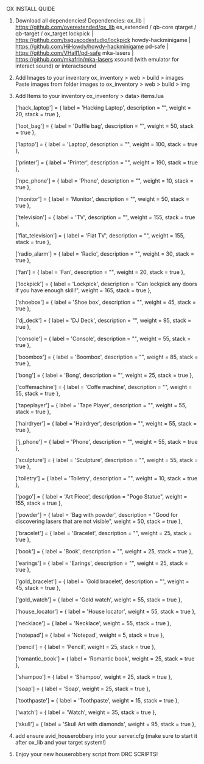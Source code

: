 OX INSTALL QUIDE

1. Download all dependencies!
    Dependencies:
    ox_lib | https://github.com/overextended/ox_lib
    es_extended / qb-core
    qtarget / qb-target / ox_target
    lockpick | https://github.com/baguscodestudio/lockpick
	howdy-hackminigame | https://github.com/HiHowdy/howdy-hackminigame
	pd-safe |	https://github.com/VHall1/pd-safe
	mka-lasers | https://github.com/mkafrin/mka-lasers
	xsound (with emulator for interact sound) or interactsound

2. Add Images to your inventory
	ox_inventory > web > build > images
	Paste images from folder images to ox_inventory > web > build > img

3. Add Items to your inventory
	ox_inventory > data> items.lua

	['hack_laptop'] = {
		label = 'Hacking Laptop',
		description = "",
		weight = 20,
		stack = true
	},

	['loot_bag'] = {
		label = 'Duffle bag',
		description = "",
		weight = 50,
		stack = true
	},

	['laptop'] = {
		label = 'Laptop',
		description = "",
		weight = 100,
		stack = true
	},

	['printer'] = {
		label = 'Printer',
		description = "",
		weight = 190,
		stack = true
	},

	['npc_phone'] = {
		label = 'Phone',
		description = "",
		weight = 10,
		stack = true
	},

	['monitor'] = {
		label = 'Monitor',
		description = "",
		weight = 50,
		stack = true
	},

	['television'] = {
		label = 'TV',
		description = "",
		weight = 155,
		stack = true
	},

	['flat_television'] = {
		label = 'Flat TV',
		description = "",
		weight = 155,
		stack = true
	},

	['radio_alarm'] = {
		label = 'Radio',
		description = "",
		weight = 30,
		stack = true
	},

	['fan'] = {
		label = 'Fan',
		description = "",
		weight = 20,
		stack = true
	},

	['lockpick'] = {
		label = 'Lockpick',
		description = "Can lockpick any doors if you have enough skill!",
		weight = 165,
		stack = true
	},

	['shoebox'] = {
		label = 'Shoe box',
		description = "",
		weight = 45,
		stack = true
	},

	['dj_deck'] = {
		label = 'DJ Deck',
		description = "",
		weight = 95,
		stack = true
	},

	['console'] = {
		label = 'Console',
		description = "",
		weight = 55,
		stack = true
	},

	['boombox'] = {
		label = 'Boombox',
		description = "",
		weight = 85,
		stack = true
	},

	['bong'] = {
		label = 'Bong',
		description = "",
		weight = 25,
		stack = true
	},

	['coffemachine'] = {
		label = 'Coffe machine',
		description = "",
		weight = 55,
		stack = true
	},

	['tapeplayer'] = {
		label = 'Tape Player',
		description = "",
		weight = 55,
		stack = true
	},

	['hairdryer'] = {
		label = 'Hairdryer',
		description = "",
		weight = 55,
		stack = true
	},

	['j_phone'] = {
		label = 'Phone',
		description = "",
		weight = 55,
		stack = true
	},

	['sculpture'] = {
		label = 'Sculpture',
		description = "",
		weight = 55,
		stack = true
	},

	['toiletry'] = {
		label = 'Toiletry',
		description = "",
		weight = 10,
		stack = true
	},

	['pogo'] = {
		label = 'Art Piece',
		description = "Pogo Statue",
		weight = 155,
		stack = true
	},

	['powder'] = {
		label = 'Bag with powder',
		description = "Good for discovering lasers that are not visible",
		weight = 50,
		stack = true
	},

	['bracelet'] = {
		label = 'Bracelet',
		description = "",
		weight = 25,
		stack = true
	},

	['book'] = {
		label = 'Book',
		description = "",
		weight = 25,
		stack = true
	},

	['earings'] = {
		label = 'Earings',
		description = "",
		weight = 25,
		stack = true
	},

	['gold_bracelet'] = {
		label = 'Gold bracelet',
		description = "",
		weight = 45,
		stack = true
	},

	['gold_watch'] = {
		label = 'Gold watch',
		weight = 55,
		stack = true
	},

	['house_locator'] = {
		label = 'House locator',
		weight = 55,
		stack = true
	},

	['necklace'] = {
		label = 'Necklace',
		weight = 55,
		stack = true
	},

	['notepad'] = {
		label = 'Notepad',
		weight = 5,
		stack = true
	},

	['pencil'] = {
		label = 'Pencil',
		weight = 25,
		stack = true
	},

	['romantic_book'] = {
		label = 'Romantic book',
		weight = 25,
		stack = true
	},

	['shampoo'] = {
		label = 'Shampoo',
		weight = 25,
		stack = true
	},

	['soap'] = {
		label = 'Soap',
		weight = 25,
		stack = true
	},

	['toothpaste'] = {
		label = 'Toothpaste',
		weight = 15,
		stack = true
	},

	['watch'] = {
		label = 'Watch',
		weight = 35,
		stack = true
	},
		
	['skull'] = {
		label = 'Skull Art with diamonds',
		weight = 95,
		stack = true
	},

4. add ensure avid_houserobbery into your server.cfg (make sure to start it after ox_lib and your target system!)

5. Enjoy your new houserobbery script from DRC SCRIPTS!
